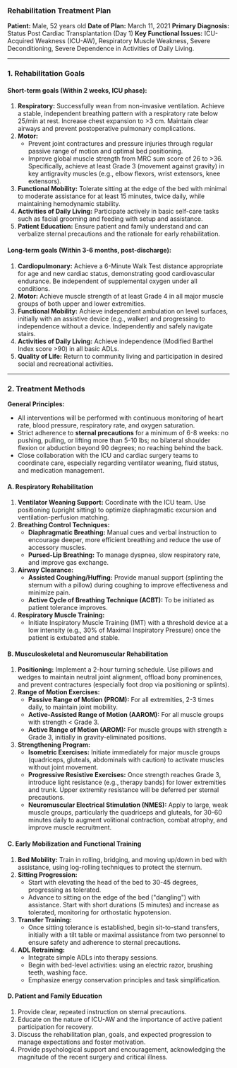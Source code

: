 ### Rehabilitation Treatment Plan

**Patient:** Male, 52 years old
**Date of Plan:** March 11, 2021
**Primary Diagnosis:** Status Post Cardiac Transplantation (Day 1)
**Key Functional Issues:** ICU-Acquired Weakness (ICU-AW), Respiratory Muscle Weakness, Severe Deconditioning, Severe Dependence in Activities of Daily Living.

---

### 1. Rehabilitation Goals

#### Short-term goals (Within 2 weeks, ICU phase):
1.  **Respiratory:** Successfully wean from non-invasive ventilation. Achieve a stable, independent breathing pattern with a respiratory rate below 25/min at rest. Increase chest expansion to >3 cm. Maintain clear airways and prevent postoperative pulmonary complications.
2.  **Motor:**
    *   Prevent joint contractures and pressure injuries through regular passive range of motion and optimal bed positioning.
    *   Improve global muscle strength from MRC sum score of 26 to >36. Specifically, achieve at least Grade 3 (movement against gravity) in key antigravity muscles (e.g., elbow flexors, wrist extensors, knee extensors).
3.  **Functional Mobility:** Tolerate sitting at the edge of the bed with minimal to moderate assistance for at least 15 minutes, twice daily, while maintaining hemodynamic stability.
4.  **Activities of Daily Living:** Participate actively in basic self-care tasks such as facial grooming and feeding with setup and assistance.
5.  **Patient Education:** Ensure patient and family understand and can verbalize sternal precautions and the rationale for early rehabilitation.

#### Long-term goals (Within 3-6 months, post-discharge):
1.  **Cardiopulmonary:** Achieve a 6-Minute Walk Test distance appropriate for age and new cardiac status, demonstrating good cardiovascular endurance. Be independent of supplemental oxygen under all conditions.
2.  **Motor:** Achieve muscle strength of at least Grade 4 in all major muscle groups of both upper and lower extremities.
3.  **Functional Mobility:** Achieve independent ambulation on level surfaces, initially with an assistive device (e.g., walker) and progressing to independence without a device. Independently and safely navigate stairs.
4.  **Activities of Daily Living:** Achieve independence (Modified Barthel Index score >90) in all basic ADLs.
5.  **Quality of Life:** Return to community living and participation in desired social and recreational activities.

---

### 2. Treatment Methods

**General Principles:**
*   All interventions will be performed with continuous monitoring of heart rate, blood pressure, respiratory rate, and oxygen saturation.
*   Strict adherence to **sternal precautions** for a minimum of 6-8 weeks: no pushing, pulling, or lifting more than 5-10 lbs; no bilateral shoulder flexion or abduction beyond 90 degrees; no reaching behind the back.
*   Close collaboration with the ICU and cardiac surgery teams to coordinate care, especially regarding ventilator weaning, fluid status, and medication management.

#### A. Respiratory Rehabilitation
1.  **Ventilator Weaning Support:** Coordinate with the ICU team. Use positioning (upright sitting) to optimize diaphragmatic excursion and ventilation-perfusion matching.
2.  **Breathing Control Techniques:**
    *   **Diaphragmatic Breathing:** Manual cues and verbal instruction to encourage deeper, more efficient breathing and reduce the use of accessory muscles.
    *   **Pursed-Lip Breathing:** To manage dyspnea, slow respiratory rate, and improve gas exchange.
3.  **Airway Clearance:**
    *   **Assisted Coughing/Huffing:** Provide manual support (splinting the sternum with a pillow) during coughing to improve effectiveness and minimize pain.
    *   **Active Cycle of Breathing Technique (ACBT):** To be initiated as patient tolerance improves.
4.  **Respiratory Muscle Training:**
    *   Initiate Inspiratory Muscle Training (IMT) with a threshold device at a low intensity (e.g., 30% of Maximal Inspiratory Pressure) once the patient is extubated and stable.

#### B. Musculoskeletal and Neuromuscular Rehabilitation
1.  **Positioning:** Implement a 2-hour turning schedule. Use pillows and wedges to maintain neutral joint alignment, offload bony prominences, and prevent contractures (especially foot drop via positioning or splints).
2.  **Range of Motion Exercises:**
    *   **Passive Range of Motion (PROM):** For all extremities, 2-3 times daily, to maintain joint mobility.
    *   **Active-Assisted Range of Motion (AAROM):** For all muscle groups with strength < Grade 3.
    *   **Active Range of Motion (AROM):** For muscle groups with strength ≥ Grade 3, initially in gravity-eliminated positions.
3.  **Strengthening Program:**
    *   **Isometric Exercises:** Initiate immediately for major muscle groups (quadriceps, gluteals, abdominals with caution) to activate muscles without joint movement.
    *   **Progressive Resistive Exercises:** Once strength reaches Grade 3, introduce light resistance (e.g., therapy bands) for lower extremities and trunk. Upper extremity resistance will be deferred per sternal precautions.
    *   **Neuromuscular Electrical Stimulation (NMES):** Apply to large, weak muscle groups, particularly the quadriceps and gluteals, for 30-60 minutes daily to augment volitional contraction, combat atrophy, and improve muscle recruitment.

#### C. Early Mobilization and Functional Training
1.  **Bed Mobility:** Train in rolling, bridging, and moving up/down in bed with assistance, using log-rolling techniques to protect the sternum.
2.  **Sitting Progression:**
    *   Start with elevating the head of the bed to 30-45 degrees, progressing as tolerated.
    *   Advance to sitting on the edge of the bed ("dangling") with assistance. Start with short durations (5 minutes) and increase as tolerated, monitoring for orthostatic hypotension.
3.  **Transfer Training:**
    *   Once sitting tolerance is established, begin sit-to-stand transfers, initially with a tilt table or maximal assistance from two personnel to ensure safety and adherence to sternal precautions.
4.  **ADL Retraining:**
    *   Integrate simple ADLs into therapy sessions.
    *   Begin with bed-level activities: using an electric razor, brushing teeth, washing face.
    *   Emphasize energy conservation principles and task simplification.

#### D. Patient and Family Education
1.  Provide clear, repeated instruction on sternal precautions.
2.  Educate on the nature of ICU-AW and the importance of active patient participation for recovery.
3.  Discuss the rehabilitation plan, goals, and expected progression to manage expectations and foster motivation.
4.  Provide psychological support and encouragement, acknowledging the magnitude of the recent surgery and critical illness.